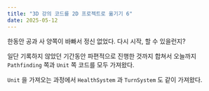 ```yaml
---
title: "3D 강의 코드를 2D 프로젝트로 옮기기 6"
date: 2025-05-12
---
```


한동안 공과 사 양쪽이 바빠서 정신 없었다. 다시 시작, 할 수 있을런지?

일단 기록하지 않았던 기간동안 파편적으로 진행한 것까지 합쳐서 오늘까지 `Pathfinding` 쪽과 `Unit` 쪽 코드를 모두 가져왔다.

`Unit` 을 가져오는 과정에서 `HealthSystem` 과 `TurnSystem` 도 같이 가져왔다.
